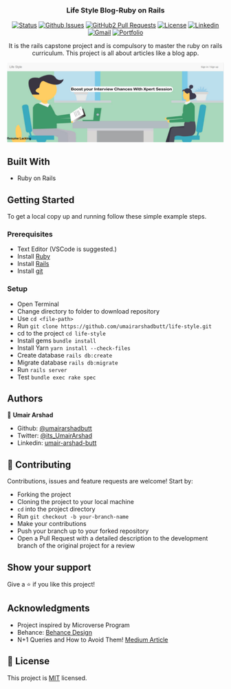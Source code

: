 
<h3 align="center">Life Style Blog-Ruby on Rails</h3>

<div align="center">

[![Status](https://img.shields.io/badge/status-active-success.svg)](https://github.com/umairarshadbutt/life-style)
[![Github Issues](https://img.shields.io/badge/GitHub-Issues-orange)](https://github.com/umairarshadbutt/life-style/issues)
[![GitHub2 Pull Requests](https://img.shields.io/badge/GitHub-Pull%20Requests-blue)](https://github.com/umairarshadbutt/life-style/pulls)
[![License](https://img.shields.io/badge/license-MIT-blue.svg)](/LICENSE)
[![Linkedin](https://img.shields.io/badge/-LinkedIn-blue?style=flat&logo=Linkedin&logoColor=white)](https://www.linkedin.com/in/umair-arshad-butt/)
[![Gmail](https://img.shields.io/badge/-Gmail-c14438?style=flat&logo=Gmail&logoColor=white)](mailto:Umair,umair6622@gmail.com)
[![Portfolio](https://img.shields.io/badge/umair--arshad-Portfolio-brightgreen)](https://umairarshad.me/)
</div>
<p align="center">It is the rails capstone project and is compulsory to master the ruby on rails curriculum. This project is all about articles like a blog app.</p>

![screenshot](app/assets/images/screen-shot.png)




## Built With

- Ruby on Rails

## Getting Started

To get a local copy up and running follow these simple example steps.

### Prerequisites

- Text Editor (VSCode is suggested.)
- Install [Ruby](https://ruby-doc.org/downloads/)
- Install [Rails](https://guides.rubyonrails.org/getting_started.html)
- Install [git](https://git-scm.com/downloads)

### Setup

- Open Terminal
- Change directory to folder to download repository
- Use `cd <file-path>`
- Run `git clone https://github.com/umairarshadbutt/life-style.git`
- cd to the project `cd life-style`
- Install gems `bundle install`
- Install Yarn `yarn install --check-files` 
- Create database `rails db:create`
- Migrate database `rails db:migrate`
- Run `rails server`
- Test `bundle exec rake spec`



## Authors

👤 **Umair Arshad**

- Github: [@umairarshadbutt](https://github.com/umairarshadbutt)
- Twitter: [@its_UmairArshad](https://twitter.com/its_UmairArshad)
- Linkedin: [umair-arshad-butt](https://www.linkedin.com/in/umair-arshad-butt/)

## 🤝 Contributing

Contributions, issues and feature requests are welcome! Start by:

- Forking the project
- Cloning the project to your local machine
- `cd` into the project directory
- Run `git checkout -b your-branch-name`
- Make your contributions
- Push your branch up to your forked repository
- Open a Pull Request with a detailed description to the development branch of the original project for a review


## Show your support

Give a ⭐️ if you like this project!

## Acknowledgments

- Project inspired by Microverse Program
- Behance: [Behance Design](https://www.behance.net/gallery/14554909/liFEsTlye-Mobile-version)
- N+1 Queries and How to Avoid Them! [Medium Article](https://medium.com/@bretdoucette/n-1-queries-and-how-to-avoid-them-a12f02345be5)


## 📝 License

This project is [MIT](LICENSE) licensed.

